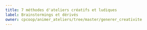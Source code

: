 ```yaml
---
title: 7 méthodes d'ateliers créatifs et ludiques
label: Brainstormings et dérivés
owner: cpcoop/animer_ateliers/tree/master/generer_creativite
---
```

